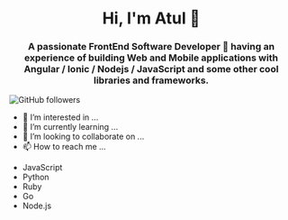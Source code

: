 <h1 align="center">Hi, I'm Atul 👋</h1>
<h3 align="center">A passionate FrontEnd Software Developer 🚀 having an experience of building Web and Mobile applications with Angular / Ionic / Nodejs / JavaScript and some other cool libraries and frameworks.</h3>

![GitHub followers](https://img.shields.io/github/followers/atul4a2l?logo=GitHub&style=for-the-badge)

- 👀 I’m interested in ...
- 🌱 I’m currently learning ...
- 💞️ I’m looking to collaborate on ...
- 📫 How to reach me ...

<ul>
    <li>JavaScript</li>
    <li>Python</li>
    <li>Ruby</li>
    <li>Go</li>
    <li>Node.js</li>
</ul>

<!---
atul4a2l/atul4a2l is a ✨ special ✨ repository because its `README.md` (this file) appears on your GitHub profile.
You can click the Preview link to take a look at your changes.
--->
